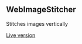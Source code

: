 ## WebImageStitcher

Stitches images vertically

[Live version](https://hpnrep6.github.io/WebImageStitcher/)
